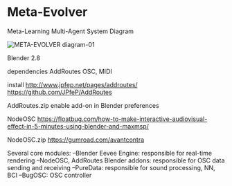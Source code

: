 # Meta-Evolver

Meta-Learning Multi-Agent System Diagram

![META-EVOLVER diagram-01](https://user-images.githubusercontent.com/34107769/105089539-8f91e280-5a9d-11eb-906d-e336a0471fba.jpg)

Blender 2.8

dependencies
AddRoutes
OSC, MIDI

install 
http://www.jpfep.net/pages/addroutes/
https://github.com/JPfeP/AddRoutes

AddRoutes.zip
enable add-on in Blender preferences

NodeOSC
https://floatbug.com/how-to-make-interactive-audiovisual-effect-in-5-minutes-using-blender-and-maxmsp/

NodeOSC.zip
https://gumroad.com/avantcontra


Several core modules:
–Blender Eevee Engine: responsible for real-time rendering
–NodeOSC, AddRoutes Blender addons: responsible for OSC data sending and receiving
–PureData: responsible for sound processing, NN, BCI
–BugOSC: OSC controller
